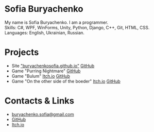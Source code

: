 # Sofia Buryachenko
My name is Sofia Buryachenko. I am a programmer.\
Skills: C#, WPF, WinForms, Unity, Python, Django, C++, Git, HTML, CSS.\
Languages: English, Ukrainian, Russian.

# Projects
- Site ["buryachenkosofia.github.io"](https://buryachenkosofia.github.io/)
[GitHub](https://github.com/BuryachenkoSofia/BuryachenkoSofia.github.io)
- Game "Purring Nightmare"
[GitHub](https://github.com/BuryachenkoSofia/Purring-Nightmare)
- Game "Bulum"
[Itch.io](https://buryachenko.itch.io/bulum)
[GitHub](https://github.com/BuryachenkoSofia/Bulum)
- Game "On the other side of the boeder" 
[Itch.io](https://buryachenko.itch.io/on-the-other-side-of-the-border)
[GitHub](https://github.com/BuryachenkoSofia/On-the-other-side-of-the-border)

# Contacts & Links
- [buryachenko.sofia@gmail.com](mailto:buryachenko.sofia@gmail.com)
- [GitHub](https://github.com/BuryachenkoSofia)
- [Itch.io](https://buryachenko.itch.io/)


<!--- 🔭 I’m currently working on ...
- 🌱 I’m currently learning ...
- 👯 I’m looking to collaborate on ...
- 🤔 I’m looking for help with ...
- 💬 Ask me about ...
- 📫 How to reach me: ...
- 😄 Pronouns: ...
- ⚡ Fun fact: ...-->
